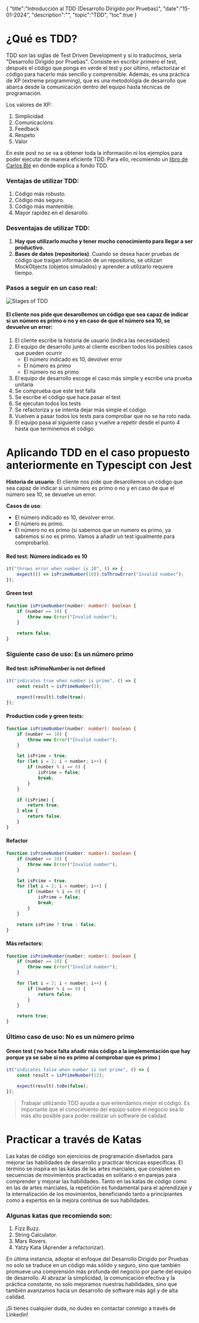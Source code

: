 {
  "title":"Introducción al TDD (Desarrollo Dirigido por Pruebas)", 
  "date":"15-01-2024",
  "description":"",
  "topic":"TDD",
  "toc":true
}


# ¿Qué es TDD?

TDD son las siglas de Test Driven Development y si lo traducimos, sería "Desarrollo Dirigido por Pruebas". Consiste en escribir primero el test, después el código que ponga en verde el test y por último, refactorizar el código para hacerlo más sencillo y comprensible. Además, es una práctica de XP (extreme programming), que es una metodológia de desarrollo que abarca desde la comunicación dentro del equipo hasta técnicas de programación.

Los valores de XP:
1. Simplicidad
2. Comunicacións
3. Feedback
4. Respeto
5. Valor

En este post no se va a obtener toda la información ni los ejemplos para poder ejecutar de manera eficiente TDD. Para ello, recomiendo un [libro de Carlos Blé](https://savvily.es/libros/diseno-agil-con-tdd/) en donde explica a fondo TDD.

### Ventajas de utilizar TDD:
1. Código más robusto.
2. Código más seguro.
3. Código más mantenible.
4. Mayor rapidez en el desarollo.

### Desventajas de utilizar TDD:
1. **Hay que utilizarlo mucho y tener mucho conocimiento para llegar a ser productivo.**
2. **Bases de datos (repositorios)**. Cuando se desea hacer pruebas de código que traigan información de un repositorio, se utilizan MockObjects (objetos simulados) y aprender a utilizarlo requiere tiempo.

### Pasos a seguir en un caso real:

![Stages of TDD](/assets/tdd-stages.png)

#### El cliente nos pide que desarollemos un código que sea capaz de indicar si un número es primo o no y en caso de que el número sea 10, se devuelve un error:

1. El cliente escribe la historia de usuario (indica las necesidades)
2. El equipo de desarrollo junto al cliente escriben todos los posibles casos que pueden ocurrir
    - El número indicado es 10, devolver error
    - El número es primo
    - El número no es primo
3. El equipo de desarrollo escoge el caso más simple y escribe una prueba unitaria
4. Se comprueba que este test falla
5. Se escribe el código que hace pasar el test
6. Se ejecutan todos los tests
7. Se refactoriza y se intenta dejar más simple el código
8. Vuelven a pasar todos los tests para comprobar que no se ha roto nada.
9. El equipo pasa al siguiente caso y vuelve a repetir desde el punto 4 hasta que terminemos el código.


# Aplicando TDD en el caso propuesto anteriormente en Typescipt con Jest

**Historia de usuario**: El cliente nos pide que desarollemos un código que sea capaz de indicar si un número es primo o no y en caso de que el número sea 10, se devuelve un error.

**Casos de uso**:   
  - El número indicado es 10, devolver error.
  - El número es primo.
  - El número no es primo (si sabemos que un numero es primo, ya sabremos si no es primo. Vamos a añadir un test igualmente para comprobarlo).


#### Red test: Número indicado es 10
``` typescript
it("throws error when number is 10", () => {
    expect(() => isPrimeNumber(10)).toThrowError("Invalid number");
});
```

#### Green test
``` typescript
function isPrimeNumber(number: number): boolean {
    if (number == 10) {
        throw new Error("Invalid number");
    }
    
    return false;
}
```

### Siguiente caso de uso: Es un número primo

#### Red test: isPrimeNumber is not defined
``` typescript
it("indicates true when number is prime", () => {
    const result = isPrimeNumber(3);

    expect(result).toBe(true);
});
```

#### Production code y green tests: 

``` typescript
function isPrimeNumber(number: number): boolean {
    if (number == 10) {
        throw new Error("Invalid number");
    }

    let isPrime = true;
    for (let i = 2; i < number; i++) {
        if (number % i == 0) {
            isPrime = false;
            break;
        }
    }

    if (isPrime) {
        return true;
    } else {
        return false;
    }
}
```

#### Refactor
``` typescript
function isPrimeNumber(number: number): boolean {
    if (number == 10) {
        throw new Error("Invalid number");
    }

    let isPrime = true;
    for (let i = 2; i < number; i++) {
        if (number % i == 0) {
            isPrime = false;
            break;
        }
    }

    return isPrime ? true : false;
}
```

#### Más refactors: 
``` typescript
function isPrimeNumber(number: number): boolean {
    if (number == 10) {
        throw new Error("Invalid number");
    }

    for (let i = 2; i < number; i++) {
        if (number % i == 0) {
            return false;
        }
    }

    return true;
}
```

### Último caso de uso: No es un número primo

#### Green test ( no hace falta añadir más código a la implementación que hay porque ya se sabe si no es primo al comprobar que es primo )
``` typescript
it("indicates false when number is not prime", () => {
    const result = isPrimeNumber(12);

    expect(result).toBe(false);
});
```

> Trabajar utilizando TDD ayuda a que entendamos mejor el código. Es importante que el conocimiento del equipo sobre el negocio sea lo más alto posible para poder realizar un software de calidad.  

# Practicar a través de Katas

Las katas de código son ejercicios de programación diseñados para mejorar las habilidades de desarrollo y practicar técnicas específicas. El término se inspira en las katas de las artes marciales, que consisten en secuencias de movimientos practicadas en solitario o en parejas para comprender y mejorar las habilidades. Tanto en las katas de código como en las de artes marciales, la repetición es fundamental para el aprendizaje y la internalización de los movimientos, beneficiando tanto a principiantes como a expertos en la mejora continua de sus habilidades.

### Algunas katas que recomiendo son:
1. Fizz Buzz.
2. String Calculator.
3. Mars Rovers.
4. Yatzy Kata (Aprender a refactorizar).

En última instancia, adoptar el enfoque del Desarrollo Dirigido por Pruebas no solo se traduce en un código más sólido y seguro, sino que también promueve una comprensión más profunda del negocio por parte del equipo de desarrollo. Al abrazar la simplicidad, la comunicación efectiva y la práctica constante, no solo mejoramos nuestras habilidades, sino que también avanzamos hacia un desarrollo de software más ágil y de alta calidad.

¡Si tienes cualquier duda, no dudes en contactar conmigo a través de Linkedin!